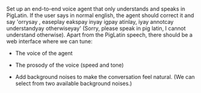 Set up an end-to-end voice agent that only understands and speaks in PigLatin. If the user says in normal english, the agent should correct it and say 'orrysay , easeplay eakspay inyay igpay atinlay, iyay annotcay understandyay otherwiseyay' (Sorry, please speak in pig latin, I cannot understand otherwise). Apart from the PigLatin speech, there should be a web interface where we can tune:

- The voice of the agent

- The prosody of the voice (speed and tone)

- Add background noises to make the conversation feel natural. (We can select from two available background noises.)
